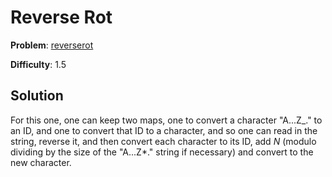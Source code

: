 # Reverse Rot

**Problem**: [reverserot](https://open.kattis.com/problems/reverserot)

**Difficulty**: 1.5

## Solution

For this one, one can keep two maps, one to convert a character "A...Z\_." to an ID, and one to convert that ID to a character, and so one can read in the string, reverse it, and then convert each character to its ID, add *N* (modulo dividing by the size of the "A...Z\*." string if necessary) and convert to the new character.
